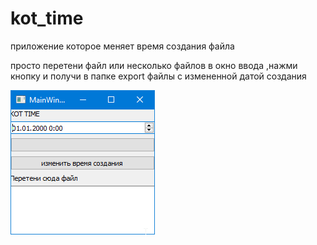 # kot_time
приложение которое меняет время создания файла 



просто перетени файл или несколько файлов в окно ввода ,нажми кнопку и получи 
в папке export файлы с измененной датой создания

![alt text](img/1.png)